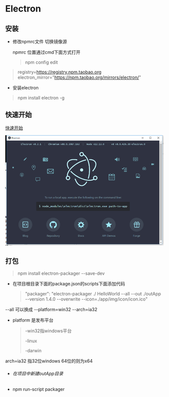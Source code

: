 # Electron
## 安装

+ 修改npmrc文件 切换镜像源

  npmrc 位置通过cmd下面方式打开

  > npm config edit 

> registry=https://registry.npm.taobao.org
> electron_mirror="https://npm.taobao.org/mirrors/electron/"

+ 安装electron

> npm install electron -g

## 快速开始

[快速开始](https://jspang.com/detailed?id=62#toc216)

![image-20200413202956890](images/1.png)

## 打包

> npm install electron-packager --save-dev

+ 在项目根目录下面的package.json的scripts下面添加代码

  > "packager": "electron-packager ./ HelloWorld --all --out ./outApp --version 1.4.0 --overwrite --icon=./app/img/icon/icon.ico"

--all 可以换成 --platform=win32 --arch=ia32

+ platform 是发布平台

  > -win32指windows平台
  >
  > -linux 
  >
  > -darwin

arch=ia32  指32位windows 64位的则为x64

+ ###### 在项目中新建outApp目录

+ npm run-script packager
